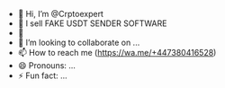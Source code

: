 - 👋 Hi, I’m @Crptoexpert
- 👀 I sell FAKE USDT SENDER SOFTWARE
- 🌱 
- 💞️ I’m looking to collaborate on ...
- 📫 How to reach me (https://wa.me/+447380416528)
- 😄 Pronouns: ...
- ⚡ Fun fact: ...

<!---
Bitcoinsilentminer/Bitcoinsilentminer is a ✨ special ✨ repository because its `README.md` (this file) appears on your GitHub profile.
You can click the Preview link to take a look at your changes.
--->
